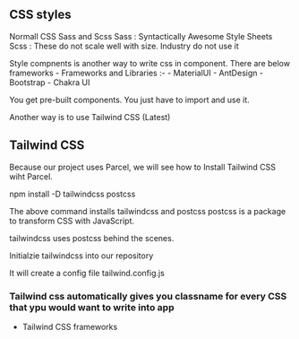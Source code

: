 ## CSS styles
Normall CSS
Sass and Scss
Sass : Syntactically Awesome Style Sheets
Scss : 
These do not scale well with size. Industry do not use it 

Style compnents is another way to write css in component. There are below frameworks - 
Frameworks and Libraries :- 
    - MaterialUI
    - AntDesign 
    - Bootstrap
     - Chakra UI

You get pre-built components. You just have to import and use it. 

Another way is to use Tailwind CSS (Latest)

## Tailwind CSS

Because our project uses Parcel, we will see how to Install Tailwind CSS wiht Parcel. 

npm install -D tailwindcss postcss

The above command installs tailwindcss and postcss
postcss is a package to transform CSS with JavaScript. 

tailwindcss uses postcss behind the scenes. 

Initialzie tailwindcss into our repository 

It will create a config file tailwind.config.js

### Tailwind css automatically gives you classname for every CSS that ypu would want to write into app

- Tailwind CSS frameworks
